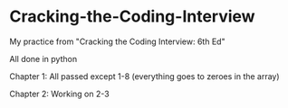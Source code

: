 # Cracking-the-Coding-Interview

My practice from "Cracking the Coding Interview: 6th Ed"

All done in python

Chapter 1: All passed except 1-8 (everything goes to zeroes in the array)

Chapter 2: Working on 2-3
